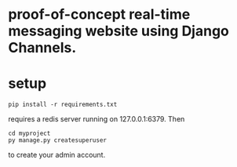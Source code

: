 # proof-of-concept real-time messaging website using Django Channels.
# setup
```
pip install -r requirements.txt
```
requires a redis server running on 127.0.0.1:6379. Then
```
cd myproject
py manage.py createsuperuser
```
to create your admin account.
